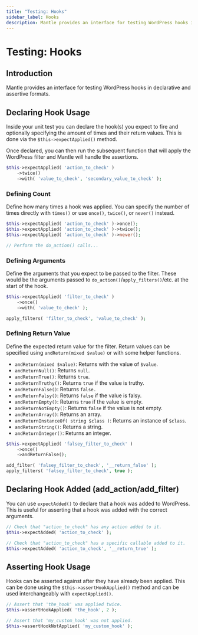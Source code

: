 ```yaml
---
title: "Testing: Hooks"
sidebar_label: Hooks
description: Mantle provides an interface for testing WordPress hooks in declarative and assertive formats.
---
```


# Testing: Hooks

## Introduction

Mantle provides an interface for testing WordPress hooks in declarative and
assertive formats.

## Declaring Hook Usage

Inside your unit test you can declare the hook(s) you expect to fire and
optionally specifying the amount of times and their return values. This is done
via the `$this->expectApplied()` method.

Once declared, you can then run the subsequent function that will apply the
WordPress filter and Mantle will handle the assertions.

```php
$this->expectApplied( 'action_to_check' )
	->twice()
	->with( 'value_to_check', 'secondary_value_to_check' );
```

### Defining Count

Define how many times a hook was applied. You can specify the number of times
directly with `times()` or use `once()`, `twice()`, or `never()` instead.

```php
$this->expectApplied( 'action_to_check' )->once();
$this->expectApplied( 'action_to_check' )->twice();
$this->expectApplied( 'action_to_check' )->never();

// Perform the do_action() calls...
```

### Defining Arguments

Define the arguments that you expect to be passed to the filter. These would be
the arguments passed to `do_action()`/`apply_filters()`/etc. at the start of the
hook.

```php
$this->expectApplied( 'filter_to_check' )
	->once()
	->with( 'value_to_check' );

apply_filters( 'filter_to_check', 'value_to_check' );
```

### Defining Return Value

Define the expected return value for the filter. Return values can be specified
using `andReturn(mixed $value)` or with some helper functions.

- `andReturn(mixed $value)`: Returns with the value of `$value`.
- `andReturnNull()`: Returns `null`.
- `andReturnTrue()`: Returns `true`.
- `andReturnTruthy()`: Returns `true` if the value is truthy.
- `andReturnFalse()`: Returns `false.`
- `andReturnFalsy()`: Returns `false` if the value is falsy.
- `andReturnEmpty()`: Returns `true` if the value is empty.
- `andReturnNotEmpty()`: Returns `false` if the value is not empty.
- `andReturnArray()`: Returns an array.
- `andReturnInstanceOf( string $class )`: Returns an instance of `$class`.
- `andReturnString()`: Returns a string.
- `andReturnInteger()`: Returns an integer.

```php
$this->expectApplied( 'falsey_filter_to_check' )
	->once()
	->andReturnFalse();

add_filter( 'falsey_filter_to_check', '__return_false' );
apply_filters( 'falsey_filter_to_check', true );
```

## Declaring Hook Added (add_action/add_filter)

You can use `expectAdded()` to declare that a hook was added to WordPress. This
is useful for asserting that a hook was added with the correct arguments.

```php
// Check that "action_to_check" has any action added to it.
$this->expectAdded( 'action_to_check' );

// Check that "action_to_check" has a specific callable added to it.
$this->expectAdded( 'action_to_check', '__return_true' );
```

## Asserting Hook Usage

Hooks can be asserted against after they have already been applied. This can be
done using the `$this->assertHookApplied()` method and can be used
interchangeably with `expectApplied()`.

```php
// Assert that 'the_hook' was applied twice.
$this->assertHookApplied( 'the_hook', 2 );

// Assert that 'my_custom_hook' was not applied.
$this->assertHookNotApplied( 'my_custom_hook' );
```
